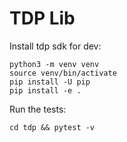 # TDP Lib

Install tdp sdk for dev:
```
python3 -m venv venv
source venv/bin/activate
pip install -U pip
pip install -e .
```


Run the tests:
```
cd tdp && pytest -v
```

